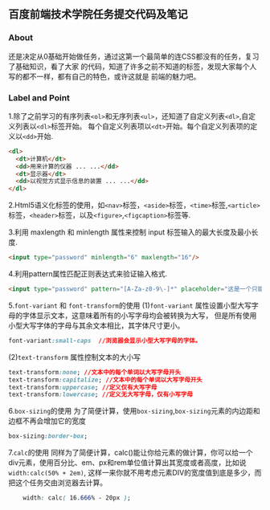 ## 百度前端技术学院任务提交代码及笔记

### About

还是决定从0基础开始做任务，通过这第一个最简单的连CSS都没有的任务，复习了基础知识，看了大家
的代码，知道了许多之前不知道的标签，发现大家每个人写的都不一样，都有自己的特色，或许这就是
前端的魅力吧。

### Label and Point
1.除了之前学习的有序列表`<ol>`和无序列表`<ul>`，还知道了自定义列表`<dl>`,自定义列表以`<dl>`标签开始。
  每个自定义列表项以`<dt>`开始。每个自定义列表项的定义以`<dd>`开始.
  ```html
  <dl>
    <dt>计算机</dt>
    <dd>用来计算的仪器 ... ...</dd>
    <dt>显示器</dt>
    <dd>以视觉方式显示信息的装置 ... ...</dd>
  </dl>
  ```
2.Html5语义化标签的使用，如`<nav>`标签，`<aside>`标签，`<time>`标签,`<article>`标签，`<header>`标签，以及`<figure>`,`<figcaption>`标签等.

3.利用 maxlength 和 minlength 属性来控制 input 标签输入的最大长度及最小长度.
```html
<input type="password" minlength="6" maxlength="16"/>
```

4.利用pattern属性匹配正则表达式来验证输入格式.
```html
<input type="password" pattern="[A-Za-z0-9\-]*" placeholder="这是一个只能输入英文字母和数字的密码输入框"/>
```

5.`font-variant` 和 `font-transform`的使用
(1)`font-variant` 属性设置小型大写字母的字体显示文本，这意味着所有的小写字母均会被转换为大写，
   但是所有使用小型大写字体的字母与其余文本相比，其字体尺寸更小。
   ```css
   font-variant:small-caps  //浏览器会显示小型大写字母的字体。
   ```
(2)`text-transform` 属性控制文本的大小写
```css
text-transform:none; //文本中的每个单词以大写字母开头
text-transform:capitalize; //文本中的每个单词以大写字母开头
text-transform:uppercase; //定义仅有大写字母
text-transform:lowercase; //定义无大写字母，仅有小写字母
```

6.`box-sizing`的使用
为了简便计算，使用`box-sizing`,`box-sizing`元素的内边距和边框不再会增加它的宽度
```css
box-sizing:border-box;
```

7.`calc`的使用
同样为了简便计算，calc()能让你给元素的做计算，你可以给一个div元素，使用百分比、em、px和rem单位值计算出其宽度或者高度，比如说`width:calc(50% + 2em)`,
这样一来你就不用考虑元素DIV的宽度值到底是多少，而把这个任务交由浏览器去计算。
```css
	width: calc( 16.666% - 20px );
```


